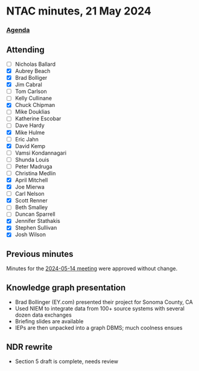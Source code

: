 # NTAC minutes, 21 May 2024

### [Agenda](2024-05-21-agenda.md)

## Attending

- [ ] Nicholas Ballard
- [x] Aubrey Beach
- [x] Brad Bolliger
- [x] Jim Cabral
- [ ] Tom Carlson
- [ ] Kelly Cullinane
- [x] Chuck Chipman
- [ ] Mike Douklias
- [ ] Katherine Escobar
- [ ] Dave Hardy
- [x] Mike Hulme
- [ ] Eric Jahn
- [x] David Kemp
- [ ] Vamsi Kondannagari
- [ ] Shunda Louis
- [ ] Peter Madruga
- [ ] Christina Medlin
- [x] April Mitchell
- [x] Joe Mierwa
- [ ] Carl Nelson
- [x] Scott Renner
- [ ] Beth Smalley
- [ ] Duncan Sparrell
- [x] Jennifer Stathakis
- [x] Stephen Sullivan
- [x] Josh Wilson

## Previous minutes

Minutes for the [2024-05-14 meeting](2024-05-14-minutes.md) were approved without change.

## Knowledge graph presentation

* Brad Bollinger (EY.com) presented their project for Sonoma County, CA
* Used NIEM to integrate data from 100+ source systems with several dozen data exchanges
* Briefing slides are available
* IEPs are then unpacked into a graph DBMS; much coolness ensues

## NDR rewrite

* Section 5 draft is complete, needs review

